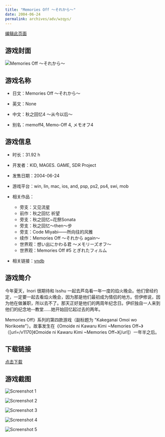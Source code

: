 ```yaml
---
title: "Memories Off ～それから～"
date: 2004-06-24
permalink: archives/adv/wzqys/
---
```

[编辑此页面](https://github.com/ACG-3/ADV3-source/blob/main/source/_posts/Memories%20Off%20%EF%BD%9E%E3%81%9D%E3%82%8C%E3%81%8B%E3%82%89%EF%BD%9E.md)

## 游戏封面

![Memories Off ～それから～](https://pan.timero.xyz/d/onedrive/img_lib_001/Memories%20Off%20%EF%BD%9E%E3%81%9D%E3%82%8C%E3%81%8B%E3%82%89%EF%BD%9E_cover.avif)


## 游戏名称

- 日文：Memories Off ～それから～
- 英文：None
- 中文：秋之回忆4 ～从今以后～

- 别名：memoff4, Memo-Off 4, メモオフ4


## 游戏信息

- 时长：31.92 h
- 开发者：KID, MAGES. GAME, SDR Project
- 发售日期：2004-06-24
- 游戏平台：win, lin, mac, ios, and, psp, ps2, ps4, swi, mob
- 相关作品：
   - 旁支：又见流星
   - 前作：秋之回忆 祈望
   - 旁支：秋之回忆~花祭Sonata
   - 旁支：秋之回忆～then～步
   - 旁支：Code Miyabi——所向往的风雅
   - 续作：Memories Off ～それから again～
   - 世界观：想い出にかわる君 ～メモリーズオフ～
   - 世界观：Memories Off #5 とぎれたフィルム

- 相关链接：[vndb](https://vndb.org/v1171)


## 游戏简介

今年夏天，Inori 很期待和 Isshu 一起去芦岛看一年一度的焰火晚会。他们曾经约定，一定要一起去看焰火晚会，因为那是他们最初成为情侣的地方。但伊修说，因为他在做兼职，所以去不了。那天正好是他们的两周年纪念日。伊织独自一人来到他们的纪念地--教堂......她开始回忆起过去的两年。

Memories Off》系列的第四款游戏（副标题为 "Kakeganai Omoi wo Norikoete"）。故事发生在《Omoide ni Kawaru Kimi ~Memories Off~》（[url=/v1170]《Omoide ni Kawaru Kimi ~Memories Off~》[/url]）一年半之后。




## 下载链接

[点击下载](https://pan.timero.xyz/onedrive/adv_lib_001/Memories%20Off%20%EF%BD%9E%E3%81%9D%E3%82%8C%E3%81%8B%E3%82%89%EF%BD%9E)


## 游戏截图


![Screenshot 1](https://pan.timero.xyz/d/onedrive/img_lib_001/Memories%20Off%20%EF%BD%9E%E3%81%9D%E3%82%8C%E3%81%8B%E3%82%89%EF%BD%9E_Screenshot_1.avif)

![Screenshot 2](https://pan.timero.xyz/d/onedrive/img_lib_001/Memories%20Off%20%EF%BD%9E%E3%81%9D%E3%82%8C%E3%81%8B%E3%82%89%EF%BD%9E_Screenshot_2.avif)

![Screenshot 3](https://pan.timero.xyz/d/onedrive/img_lib_001/Memories%20Off%20%EF%BD%9E%E3%81%9D%E3%82%8C%E3%81%8B%E3%82%89%EF%BD%9E_Screenshot_3.avif)

![Screenshot 4](https://pan.timero.xyz/d/onedrive/img_lib_001/Memories%20Off%20%EF%BD%9E%E3%81%9D%E3%82%8C%E3%81%8B%E3%82%89%EF%BD%9E_Screenshot_4.avif)

![Screenshot 5](https://pan.timero.xyz/d/onedrive/img_lib_001/Memories%20Off%20%EF%BD%9E%E3%81%9D%E3%82%8C%E3%81%8B%E3%82%89%EF%BD%9E_Screenshot_5.avif)

